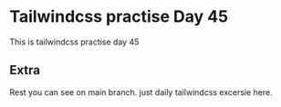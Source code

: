 # Tailwindcss practise Day 45

This is tailwindcss practise day 45

## Extra

Rest you can see on main branch. just daily tailwindcss excersie here.
